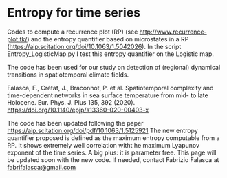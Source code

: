 # Entropy for time series

Codes to compute a recurrence plot (RP) (see http://www.recurrence-plot.tk/) and the entropy quantifier based on microstates in a RP (https://aip.scitation.org/doi/10.1063/1.5042026).
In the script Entropy_LogisticMap.py I test this entropy quantifier on the Logistic map.

The code has been used for our study on detection of (regional) dynamical transitions in spatiotemporal climate fields. 

Falasca, F., Crétat, J., Braconnot, P. et al. Spatiotemporal complexity and time-dependent networks in sea surface temperature from mid- to late Holocene. Eur. Phys. J. Plus 135, 392 (2020). https://doi.org/10.1140/epjp/s13360-020-00403-x

The code has been updated following the paper https://aip.scitation.org/doi/pdf/10.1063/1.5125921
The new entropy quantifier proposed is defined as the maximum entropy computable from a RP. It shows extremely
well correlation witht he maximum Lyapunov exponent of the time series. A big plus: it is parameter free.
This page will be updated soon with the new code. If needed, contact Fabrizio Falasca at fabrifalasca@gmail.com


